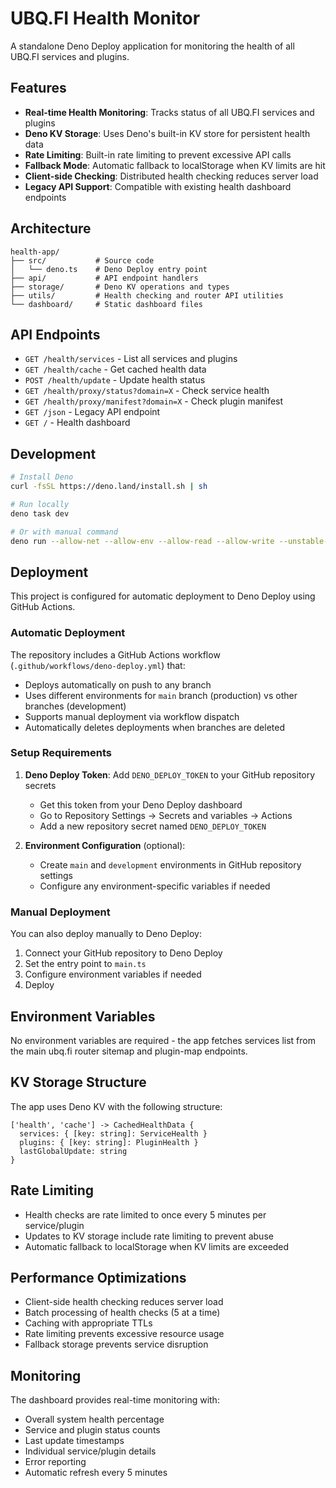 # UBQ.FI Health Monitor

A standalone Deno Deploy application for monitoring the health of all UBQ.FI services and plugins.

## Features

- **Real-time Health Monitoring**: Tracks status of all UBQ.FI services and plugins
- **Deno KV Storage**: Uses Deno's built-in KV store for persistent health data
- **Rate Limiting**: Built-in rate limiting to prevent excessive API calls
- **Fallback Mode**: Automatic fallback to localStorage when KV limits are hit
- **Client-side Checking**: Distributed health checking reduces server load
- **Legacy API Support**: Compatible with existing health dashboard endpoints

## Architecture

```
health-app/
├── src/           # Source code
│   └── deno.ts    # Deno Deploy entry point
├── api/           # API endpoint handlers
├── storage/       # Deno KV operations and types
├── utils/         # Health checking and router API utilities
└── dashboard/     # Static dashboard files
```

## API Endpoints

- `GET /health/services` - List all services and plugins
- `GET /health/cache` - Get cached health data
- `POST /health/update` - Update health status
- `GET /health/proxy/status?domain=X` - Check service health
- `GET /health/proxy/manifest?domain=X` - Check plugin manifest
- `GET /json` - Legacy API endpoint
- `GET /` - Health dashboard

## Development

```bash
# Install Deno
curl -fsSL https://deno.land/install.sh | sh

# Run locally
deno task dev

# Or with manual command
deno run --allow-net --allow-env --allow-read --allow-write --unstable-kv --watch src/deno.ts
```

## Deployment

This project is configured for automatic deployment to Deno Deploy using GitHub Actions.

### Automatic Deployment

The repository includes a GitHub Actions workflow (`.github/workflows/deno-deploy.yml`) that:

- Deploys automatically on push to any branch
- Uses different environments for `main` branch (production) vs other branches (development)
- Supports manual deployment via workflow dispatch
- Automatically deletes deployments when branches are deleted

### Setup Requirements

1. **Deno Deploy Token**: Add `DENO_DEPLOY_TOKEN` to your GitHub repository secrets
   - Get this token from your Deno Deploy dashboard
   - Go to Repository Settings → Secrets and variables → Actions
   - Add a new repository secret named `DENO_DEPLOY_TOKEN`

2. **Environment Configuration** (optional):
   - Create `main` and `development` environments in GitHub repository settings
   - Configure any environment-specific variables if needed

### Manual Deployment

You can also deploy manually to Deno Deploy:

1. Connect your GitHub repository to Deno Deploy
2. Set the entry point to `main.ts`
3. Configure environment variables if needed
4. Deploy

## Environment Variables

No environment variables are required - the app fetches services list from the main ubq.fi router sitemap and plugin-map endpoints.

## KV Storage Structure

The app uses Deno KV with the following structure:

```
['health', 'cache'] -> CachedHealthData {
  services: { [key: string]: ServiceHealth }
  plugins: { [key: string]: PluginHealth }
  lastGlobalUpdate: string
}
```

## Rate Limiting

- Health checks are rate limited to once every 5 minutes per service/plugin
- Updates to KV storage include rate limiting to prevent abuse
- Automatic fallback to localStorage when KV limits are exceeded

## Performance Optimizations

- Client-side health checking reduces server load
- Batch processing of health checks (5 at a time)
- Caching with appropriate TTLs
- Rate limiting prevents excessive resource usage
- Fallback storage prevents service disruption

## Monitoring

The dashboard provides real-time monitoring with:

- Overall system health percentage
- Service and plugin status counts
- Last update timestamps
- Individual service/plugin details
- Error reporting
- Automatic refresh every 5 minutes
